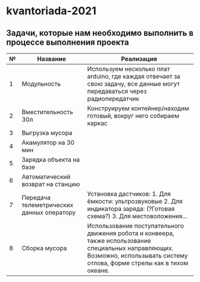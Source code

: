 # kvantoriada-2021

## Задачи,  которые нам необходимо выполнить в процессе выполнения проекта

| №    | Название                                   | Реализация                                                   |
| ---- | ------------------------------------------ | ------------------------------------------------------------ |
| 1    | Модульность                                | Используем несколько плат  arduino, где каждая отвечает за свою задачу, все данные могут передаваться  через радиопередатчик |
| 2    | Вместительность 30л                        | Конструируем контейнер/находим  готовый, вокруг него собираем каркас |
| 3    | Выгрузка мусора                            |                                                              |
| 4    | Акамулятор на 30 мин                       |                                                              |
| 5    | Зарядка объекта на базе                    |                                                              |
| 6    | Автоматический возврат на  станцию         |                                                              |
| 7    | Передача телеметрических данных  оператору | Установка дастчиков:     1. Для ёмкости: ультрозвуковые     2. Для индикатора заряда: (?Готовая схема?)     3. Для местоволожения... |
| 8    | Сборка мусора                              | Использование поступательного  движения робота и конвеера, также использование специальных направляющих.  Возможно, использывать систему отлова, форме стрелы как в тихом океане. |
